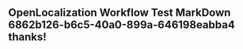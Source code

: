<properties
ms.topic="hero-topic"
ms.test1="hero-topic"
ms.test2="test"/>

## OpenLocalization Workflow Test MarkDown 6862b126-b6c5-40a0-899a-646198eabba4 thanks!
